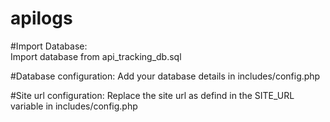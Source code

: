 # apilogs

#Import Database:  
Import database from api_tracking_db.sql 

#Database configuration: 
Add your database details in includes/config.php

#Site url configuration: 
Replace the site url as defind in the SITE_URL variable in includes/config.php 
